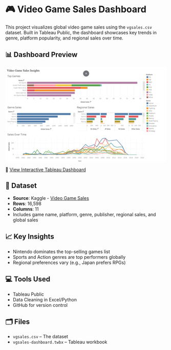 # 🎮 Video Game Sales Dashboard

This project visualizes global video game sales using the `vgsales.csv` dataset. Built in Tableau Public, the dashboard showcases key trends in genre, platform popularity, and regional sales over time.

## 📊 Dashboard Preview

![Dashboard Preview](vgsales_dashboard.png)

🔗 [View Interactive Tableau Dashboard](https://public.tableau.com/views/VideoGameSalesDashboard_17448243548370/Dashboard2?:language=en-US&:sid=&:redirect=auth&:display_count=n&:origin=viz_share_link)

## 📁 Dataset

- **Source**: Kaggle - [Video Game Sales](https://www.kaggle.com/datasets/gregorut/videogamesales)
- **Rows**: 16,598  
- **Columns**: 11  
- Includes game name, platform, genre, publisher, regional sales, and global sales

## 📈 Key Insights

- Nintendo dominates the top-selling games list
- Sports and Action genres are top performers globally
- Regional preferences vary (e.g., Japan prefers RPGs)

## 💻 Tools Used

- Tableau Public
- Data Cleaning in Excel/Python
- GitHub for version control

## 🗂️ Files

- `vgsales.csv` – The dataset
- `vgsales-dashboard.twbx` – Tableau workbook

